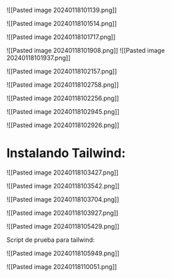 ![[Pasted image 20240118101139.png]]

![[Pasted image 20240118101514.png]]

![[Pasted image 20240118101717.png]]

![[Pasted image 20240118101908.png]]
![[Pasted image 20240118101937.png]]

![[Pasted image 20240118102157.png]]

![[Pasted image 20240118102758.png]]

![[Pasted image 20240118102256.png]]

![[Pasted image 20240118102945.png]]


![[Pasted image 20240118102926.png]]

Instalando Tailwind:
=

![[Pasted image 20240118103427.png]]

![[Pasted image 20240118103542.png]]

![[Pasted image 20240118103704.png]]

![[Pasted image 20240118103927.png]]

![[Pasted image 20240118105429.png]]

Script de prueba para tailwind:

![[Pasted image 20240118105949.png]]

![[Pasted image 20240118110051.png]]

